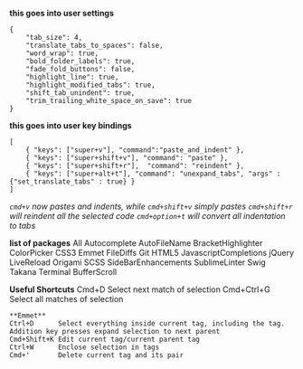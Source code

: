 **this goes into user settings**

```
{
	"tab_size": 4,
	"translate_tabs_to_spaces": false,
	"word_wrap": true,
	"bold_folder_labels": true,
	"fade_fold_buttons": false,
	"highlight_line": true,
	"highlight_modified_tabs": true,
	"shift_tab_unindent": true,
	"trim_trailing_white_space_on_save": true
}
```

**this goes into user key bindings**

```
[
	{ "keys": ["super+v"], "command":"paste_and_indent" },
	{ "keys": ["super+shift+v"], "command": "paste" },
	{ "keys": ["super+shift+r"],  "command": "reindent" },
	{ "keys": ["super+alt+t"], "command": "unexpand_tabs", "args" : {"set_translate_tabs" : true} }
]
```

*`cmd+v` now pastes and indents, while `cmd+shift+v` simply pastes*
*`cmd+shift+r` will reindent all the selected code*
*`cmd+option+t` will convert all indentation to tabs*

**list of packages**
All Autocomplete
AutoFileName
BracketHighlighter
ColorPicker
CSS3
Emmet
FileDiffs
Git
HTML5
JavascriptCompletions
jQuery
LiveReload
Origami
SCSS
SideBarEnhancements
SublimeLinter
Swig
Takana
Terminal
BufferScroll

**Useful Shortcuts**
Cmd+D		Select next match of selection
Cmd+Ctrl+G	Select all matches of selection

	**Emmet**
	Ctrl+D		Select everything inside current tag, including the tag. Addition key presses expand selection to next parent
	Cmd+Shift+K	Edit current tag/current parent tag
	Ctrl+W		Enclose selection in tags
	Cmd+'		Delete current tag and its pair
